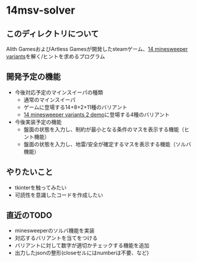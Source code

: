 # 14msv-solver

## このディレクトリについて

Alith GamesおよびArtless Gamesが開発したsteamゲーム、[14 minesweeper variants](https://store.steampowered.com/app/1865060/14/)を解く/ヒントを求めるプログラム

## 開発予定の機能

- 今後対応予定のマインスイーパの種類
  - 通常のマインスイーパ
  - ゲームに登場する14+8+2+11種のバリアント
  - [14 minesweeper variants 2 demo](https://store.steampowered.com/app/2631960/14_Minesweeper_Variants_2/)に登場する4種のバリアント
- 今後実装予定の機能
  - 盤面の状態を入力し、制約が最小となる条件のマスを表示する機能（ヒント機能）
  - 盤面の状態を入力し、地雷/安全が確定するマスを表示する機能（ソルバ機能）

## やりたいこと

- tkinterを触ってみたい
- 可読性を意識したコードを作成したい

## 直近のTODO

- minesweeperのソルバ機能を実装
- 対応するバリアントを当てをつける
- バリアントに対して数字が適切かチェックする機能を追加
- 出力したjsonの整形(closeセルにはnumberは不要、など)
